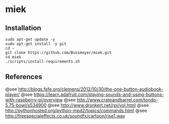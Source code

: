 # miek
## Installation
    sudo apt-get update -y
    sudo apt-get install -y git
    cd ~
    git clone https://github.com/Bussmeyer/miek.git
    cd miek
    ./scripts/install-requirements.sh

## References
@see http://blogs.fsfe.org/clemens/2012/10/30/the-one-button-audiobook-player/
@see https://learn.adafruit.com/playing-sounds-and-using-buttons-with-raspberry-pi/overview
@see http://www.crateandbarrel.com/tondo-5.75-bowl/s534900
@see http://www.dronkert.net/rpi/vol.html
@see http://pythonhosted.org/python-mpd2/topics/commands.html
@see http://freespecialeffects.co.uk/soundfx/cartoon/rise1.wav
